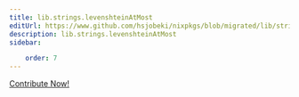 ```yaml
---
title: lib.strings.levenshteinAtMost
editUrl: https://www.github.com/hsjobeki/nixpkgs/blob/migrated/lib/strings.nix#L1650C8
description: lib.strings.levenshteinAtMost
sidebar:

    order: 7
---
```


<a href="https://www.github.com/hsjobeki/nixpkgs/blob/migrated/lib/strings.nix#L1650C8">Contribute Now!</a>



